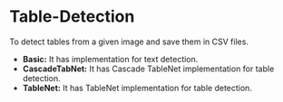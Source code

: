 # Table-Detection
To detect tables from a given image and save them in CSV files.

* **Basic:** It has implementation for text detection.
* **CascadeTabNet:** It has Cascade TableNet implementation for table detection.
* **TableNet:** It has TableNet implementation for table detection.
